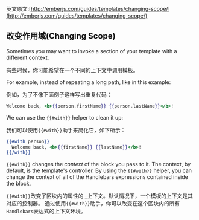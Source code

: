 英文原文:[http://emberjs.com/guides/templates/changing-scope/](http://emberjs.com/guides/templates/changing-scope/)


## 改变作用域(Changing Scope)

Sometimes you may want to invoke a section of your template with a
different context.

有些时候，你可能希望在一个不同的上下文中调用模板。

For example, instead of repeating a long path, like in this example:

例如，为了不像下面例子这样写出重复代码：

```handlebars
Welcome back, <b>{{person.firstName}} {{person.lastName}}</b>!
```

We can use the `{{#with}}` helper to clean it up:

我们可以使用`{{#with}}`助手来简化它，如下所示：

```handlebars
{{#with person}}
  Welcome back, <b>{{firstName}} {{lastName}}</b>!
{{/with}}
```

`{{#with}}` changes the _context_ of the block you pass to it. The
context, by default, is the template's controller. By using the `{{#with}}`
helper, you can change the context of all of the Handlebars expressions
contained inside the block.

`{{#with}}`改变了区块内的属性的 _上下文。默认情况下，一个模板的上下文是其对应的控制器。
通过使用`{{#with}}`助手，你可以改变在这个区块内的所有`Handlebars`表达式的上下文环境。
